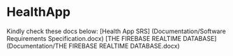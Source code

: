# HealthApp
Kindly check these docs below:
[Health App SRS] (Documentation/Software Requirements Specification.docx)
[THE FIREBASE REALTIME DATABASE] (Documentation/THE FIREBASE REALTIME DATABASE.docx)
